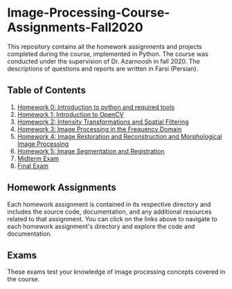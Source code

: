 # Image-Processing-Course-Assignments-Fall2020
This repository contains all the homework assignments and projects completed during the course, implemented in Python. The course was conducted under the supervision of Dr. Azarnoosh in fall 2020.
The descriptions of questions and reports are written in Farsi (Persian).

## Table of Contents

1. [Homework 0: Introduction to python and required tools](HW0/)
2. [Homework 1: Introduction to OpenCV](homework2/)
3. [Homework 2: Intensity Transformations and Spatial Filtering](homework3/)
4. [Homework 3: Image Processing in the Frequency Domain](homework3/)
5. [Homework 4: Image Restoration and Reconstruction and Morphological Image Processing](homework3/)
6. [Homework 5: Image Segmentation and Registration](homework3/)
7. [Midterm Exam](midterm1/)
8. [Final Exam](midterm2/)

## Homework Assignments

Each homework assignment is contained in its respective directory and includes the source code, documentation, and any additional resources related to that assignment. You can click on the links above to navigate to each homework assignment's directory and explore the code and documentation.

## Exams

These exams test your knowledge of image processing concepts covered in the course.

